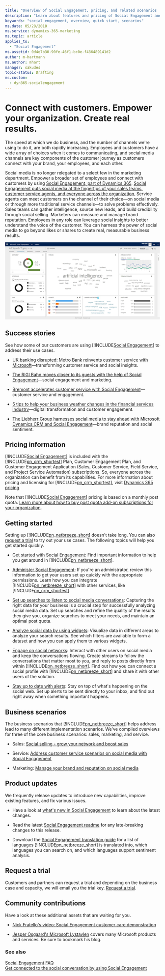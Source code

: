 ```yaml
---
title: "Overview of Social Engagement, pricing, and related scenarios | Microsoft Docs"
description: "Learn about features and pricing of Social Engagement and get started using the service."
keywords: "social engagement, overview, quick start, scenarios"
ms.date: 05/28/2018
ms.service: dynamics-365-marketing
ms.topic: article
applies_to:
  - "Social Engagement"
ms.assetid: 0d4e7b30-90fe-46f1-bc0e-f486489141d2
author: m-hartmann
ms.author: mhart
manager: sakudes
topic-status: Drafting
ms.custom:
  - dyn365-socialengagement
---
```


<!--Note to author: Metadata guidance says applies_to: should list at least two, such as Dynamics 365 (online) and Dynamics 365 Version 9.x-->
<!--Note to author: Be sure to update to the date of publication-->

# Connect with customers. Empower your organization. Create real results.

The speed at which we do business, and the number of channels we're using to do it, are both rapidly increasing. Employees and customers have a wide array of choices when it comes to communicating, and social media channels are key components of the customer journey as customers connect with your brand, your employees, and each other.

Social media is no longer relegated to a select few in the marketing department. Empower a broader set of employees and connect with customers by using [Social Engagement, part of Dynamics 365](https://go.microsoft.com/fwlink/p/?linkid=842309). [Social Engagement puts social media at the fingertips of your sales teams, customer service agents, and everyone across the organization.](https://dynamics.microsoft.com/microsoft-social-engagement/) Service agents can meet customers on the channel of their choice&mdash;on social media or through more traditional service channels&mdash;to solve problems effectively. Sales teams can gather intelligence, source new leads, and build credibility through social selling. Marketers can measure and manage brand reputation. Employees in any role can leverage social insights to better understand the voice of the customer. You can harness the power of social media to go beyond likes or shares to create real, measurable business results.

![analytics&#45;conversation&#45;view&#45;social&#45;engagement](media/analytics-conversation-view-social-engagement.jpg "Social Engagement dashboard for conversations displaying charts and phrase clouds")

## Success stories

<!--Note to author: When testing these links, I notice that all except Bremont do not click back to this overview page. It's the same on the live page. But I'm not clever enough to know how to change that.-->

See how some of our customers are using [!INCLUDE[Social Engagement](../includes/pn-social-engagement-short.md)] to address their use cases.  

-   [UK banking disrupted: Metro Bank reinvents customer service with Microsoft](https://customers.microsoft.com/story/uk-banking-disrupted-metro-bank-reinvents-customer-ser)&mdash;transforming customer service and social insights.

-   [The RIGI Bahn moves closer to its guests with the help of Social Engagement](https://customers.microsoft.com/story/the-rigi-bahn-moves-closer-to-its-guests-with-the-help-of-microsoft-social-engagement)&mdash;social engagement and marketing.

-   [Bremont accelerates customer service with Social Engagement](https://enterprise.microsoft.com/en-gb/customer-story/industries/retail-and-consumer-goods/bremont-accelerates-customer-service/)&mdash;customer service and engagement.

-   [5 tips to help your business weather changes in the financial services industry](https://customers.microsoft.com/story/5-tips-to-help-your-business-weather-changes-in-the-fi)&mdash;digital transformation and customer engagement.

-   [The Liebherr Group harnesses social media to stay ahead with Microsoft Dynamics CRM and Social Engagement](https://customers.microsoft.com/story/the-liebherr-group-harnesses-social-media-to-stay-ahea)&mdash;brand reputation and social sentiment.


## Pricing information

[!INCLUDE[Social Engagement](../includes/pn-social-engagement-short.md)] is included with the [!INCLUDE[pn_crm_shortest](../includes/pn-crm-shortest.md)] Plan, Customer Engagement Plan, and Customer Engagement Application (Sales, Customer Service, Field Service, and Project Service Automation) subscriptions. So, everyone across the organization can benefit from its capabilities. For more information about pricing and licensing for [!INCLUDE[pn_crm_shortest](../includes/pn-crm-shortest.md)], visit [Dynamics 365 pricing](http://go.microsoft.com/fwlink/p/?LinkID=401462).  

Note that [!INCLUDE[Social Engagement](../includes/pn-social-engagement-short.md)] pricing is based on a monthly post quota. [Learn more about how to buy post quota add-on subscriptions for your organization](manage-post-quota.md#buy-additional-quota).

## Getting started

Setting up [!INCLUDE[pn_netbreeze_short](../includes/pn-social-engagement-short.md)] doesn't take long. You can also [request a trial](https://experience.dynamics.com/trials/) to try out your use cases. The following topics will help you get started quickly.

-   [Get started with Social Engagement](get-started.md): Find important information to help you get around in [!INCLUDE[pn_netbreeze_short](../includes/pn-social-engagement-short.md)].

-   [Administer Social Engagement](administer-microsoft-social-engagement.md): If you're an administrator, review this information to get your users set up quickly with the appropriate permissions. Learn how you can integrate [!INCLUDE[pn_netbreeze_short](../includes/pn-social-engagement-short.md)] with other services, like [!INCLUDE[pn_crm_shortest](../includes/pn-crm-shortest.md)].

-   [Set up searches to listen to social media conversations](set-up-searches.md): Capturing the right data for your business is a crucial step for successfully analyzing social media data. Set up searches and refine the quality of the results they give you, organize searches to meet your needs, and maintain an optimal post quota.

-   [Analyze social data by using widgets](analyze-social-data-using-widgets.md): Visualize data in different areas to analyze your search results. See which filters are available to form a dataset and how you can apply them to various widgets.

-   [Engage on social networks](engage-on-social-networks.md): Interact with other users on social media and keep the conversations flowing. Create streams to follow the conversations that matter most to you, and reply to posts directly from within [!INCLUDE[pn_netbreeze_short](../includes/pn-social-engagement-short.md)]. Find out how you can connect a social profile with [!INCLUDE[pn_netbreeze_short](../includes/pn-social-engagement-short.md)] and share it with other users of the solution.

-   [Stay up to date with alerts](email-alerts.md): Stay on top of what's happening on the social web. Set up alerts to be sent directly to your inbox, and find out right away when something important happens.

## Business scenarios

The business scenarios that [!INCLUDE[pn_netbreeze_short](../includes/pn-social-engagement-short.md)] helps address lead to many different implementation scenarios. We've compiled overviews for three of the core business scenarios: sales, marketing, and service.

- Sales: [Social selling - grow your network and boost sales](overview-sales-scenario.md)

- Service: [Address customer service scenarios on social media with Social Engagement](overview-service-scenario.md)

- Marketing: [Manage your brand and reputation on social media](overview-marketing-scenario.md)

## Product updates

We frequently release updates to introduce new capabilities, improve existing features, and fix various issues.

-   Have a look at [what's new in Social Engagement](what-s-new-in-microsoft-social-engagement.md) to learn about the latest changes.

-   Read the latest [Social Engagement readme](http://go.Microsoft.com/fwlink/p/?LinkId=393612) for any late-breaking changes to this release.

-   Download the [Social Engagement translation guide](http://go.Microsoft.com/fwlink/p/?LinkID=391086) for a list of languages [!INCLUDE[pn_netbreeze_short](../includes/pn-social-engagement-short.md)] is translated into, which languages you can search on, and which languages support sentiment analysis.

## Request a trial

Customers and partners can request a trial and depending on the business case and capacity, we will email you the trial key. [Request a trial](https://experience.dynamics.com/trials/).

## Community contributions

Have a look at these additional assets that are waiting for you.

-   [Nick Fratello's video: Social Engagement customer care demonstration](https://www.youtube.com/watch?v=OIkSl6R5APo)

-   [Jesper Osgaard's Microsoft Lystavlen](https://blogs.technet.microsoft.com/lystavlen/tag/microsoft-social-engagement/) covers many Microsoft products and services. Be sure to bookmark his blog.

### See also

<!--Note to author: Clicking on the Get Connected link keeps me on the Overview page.-->

[Social Engagement FAQ](faq.md)   
[Get connected to the social conversation by using Social Engagement](get-connected-social-conversation.md)
